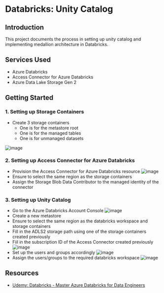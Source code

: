 # Databricks: Unity Catalog

## Introduction

This project documents the process in setting up unity catalog and implementing medallion architecture in Databricks.

## Services Used

- Azure Databricks
- Access Connector for Azure Databricks
- Azure Data Lake Storage Gen 2

## Getting Started

### 1. Setting up Storage Containers

- Create 3 storage containers
  - One is for the metastore root
  - One is for the managed tables
  - One is for unmanaged datasets

![image](https://github.com/user-attachments/assets/139ae8a1-171e-499b-abc5-9d5f00160c4c)

### 2. Setting up Access Connector for Azure Databricks

- Provision the Access Connector for Azure Databricks resource
![image](https://github.com/user-attachments/assets/ca0e1972-322d-41ae-b831-f2467dd3c1f8)
- Ensure to select the same region as the storage containers
- Assign the Storage Blob Data Contributor to the managed identity of the connector

### 3. Setting up Unity Catalog

- Go to the Azure Databricks Account Console
![image](https://github.com/user-attachments/assets/1bae207f-e28e-4c79-9ba3-e8cf06379553)
- Create a new metastore
 - Ensure to select the same region as the databricks workspace and storage containers
 - Fill in the ADLS2 storage path using one of the storage containers created previously
 - Fiil in the subscription ID of the Access Connector created previously
![image](https://github.com/user-attachments/assets/fa43c67c-ab34-48f9-80e1-e0f13ebbed17)
- Set up the users and groups accordingly
![image](https://github.com/user-attachments/assets/cf1d2316-4aec-4643-942a-30c478cce3c4)
- Assign the users/groups to the required databricks workspace
![image](https://github.com/user-attachments/assets/970b435d-c1e5-492c-a18b-60da45df1a92)


## Resources

- [Udemy: Databricks - Master Azure Databricks for Data Engineers](https://www.udemy.com/course/master-azure-databricks-for-data-engineers/)
